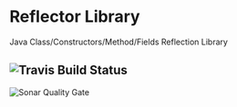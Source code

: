 # Reflector Library
Java Class/Constructors/Method/Fields Reflection Library

![Travis Build Status](https://travis-ci.org/aloys/reflector.svg?branch=master)
--
![Sonar Quality Gate](https://sonarcloud.io/api/project_badges/measure?project=io.domino.lab%3Adomino-reflector&metric=alert_status)
